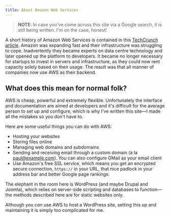```yaml
---
title: About Amazon Web Services
---
```


> **NOTE**: In case you've come across this site via a Google search, it is still being written. I'm on the case, honest!

A short history of Amazon Web Services is contained in this [TechCrunch article](https://techcrunch.com/2016/07/02/andy-jassys-brief-history-of-the-genesis-of-aws/). Amazon was expanding fast and their infrastructure was struggling to cope. Inadvertently they became experts on data centre technology and later opened up the platform to developers. It became no longer necessary for startups to invest in servers and infrastructure, as they could now rent capacity solely based on their usage. The result was that all manner of companies now use AWS as their backend.

## What does this mean for normal folk?

AWS is cheap, powerful and extremely flexible. Unfortunately the interface and documentation are aimed at developers and it's  difficult for the average person to set up and configure, which is why I've written this site—I made all the mistakes so you don't have to.

Here are some useful things you can do with AWS:

* Hosting your websites
* Storing files online
* Managing web domains and subdomains
* Sending and receiving email through a custom domain (à la <paul@example.com>). You can also configure GMail as your email client
* Use Amazon's free SSL service, which means you get an encrypted secure connection, `https://` in your URL, that nice padlock in your address bar and better Google page rankings.

The elephant in the room here is WordPress (and maybe Drupal and Joomla), which relies on server-side scripting and databases to function—the methods described here are for static websites only. 

Although you *can* use AWS to host a WordPress site, setting this up and maintaining it is simply too complicated for me.
